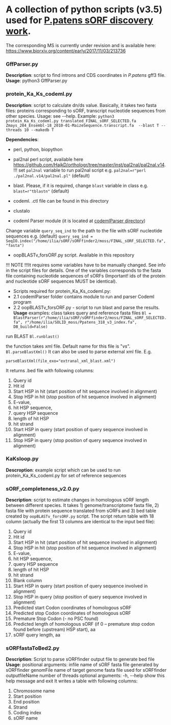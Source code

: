 # A collection of python scripts (v3.5) used for [P.patens sORF discovery work](https://www.biorxiv.org/content/early/2017/11/03/213736). 
The corresponding MS is currently under revision and is available here: https://www.biorxiv.org/content/early/2017/11/03/213736
### GffParser.py 
__Description__: script to find introns and CDS coordinates in _P.patens_ gff3 file.
__Usage__: python3 GffParser.py

### protein_Ka_Ks_codeml.py
__Description__: script to calculate dn/ds value. Basically, it takes two fasta files: proteins corresponding to sORF, transcript nucleotide sequences from other species. Usage: see  --help. Example:  `python3 protein_Ka_Ks_codeml.py translated_FINAL_sORF_SELECTED.fa Zmays_284_Ensembl-18_2010-01-MaizeSequence.transcript.fa  --blast T --threads 10 --makedb T`

__Dependencies__:

  * perl, python, biopython
  * pal2nal perl script, available here https://github.com/HajkD/orthologr/tree/master/inst/pal2nal/pal2nal.v14.
    !!! set `pal2nal` variable to run pal2nal script e.g. `pal2nal=r"perl ./pal2nal.v14/pal2nal.pl"` (default)

  * blast. Please, if it is required, change `blast` variable in class e.g.  `blast=r"tblastn"` (default)
  * codeml. .ctl file can be found in this directory
  * clustalo
  * codeml Parser module (it is located at [codemlParser directory](https://github.com/Kirovez/Scripts_sORFs_MS/tree/master/codemlParser))

   Change variable `query_seq_ind` to the path to the file with sORF nucleotide sequences
   e.g. (default) `query_seq_ind = SeqIO.index("/home/ilia/sORF/sORFfinder2/moss/FINAL_sORF_SELECTED.fa", "fasta")`

  * oopBLASTv_forsORF.py script. Available in this repository

   !!! NOTE !!!It requires some variables have to be manually changed. See info in the script files for details.  One of the variables corresponds to the fasta file containing nucleotide sequences of sORFs 
   (Important! ids of the protein and nucleotide sORF sequences MUST be identical). 	

  * Scripts required for protein_Ka_Ks_codeml.py:
   * 2.1 codemlParser folder contains module to run and parser Codeml program
   * 2.2 oopBLASTv_forsORF.py - script to run blast and parse the results.
__Usage__ 
examples:
class takes query and reference fasta files
`Bl = BlastParser(r"/home/ilia/sORF/sORFfinder2/moss/FINAL_sORF_SELECTED.fa", r"/home/ilia/SOLID_moss/Ppatens_318_v3_index.fa", DB_build=False)`

run BLAST
`Bl.runblast()`

the function takes xml file. Default name for this file is "<query file name>_vs_<hit file name>". 
`Bl.parseBlastXml()` 
It can also be used to parse external xml file. E.g. 

`parseBlastXml(file_exo="extranal_xml_blast.xml")`
 
It returns .bed file with following columns:
1. Query id
2. Hit id
3. Start HSP in hit (start position of hit sequence involved in alignment)
4. Stop HSP in hit (stop position of hit sequence involved in alignment)
5. E-value,  
6. hit HSP sequence, 
7. query HSP sequence
8. length of hit HSP
9. hit strand
10. Start HSP in query (start position of query sequence involved in alignment)
11. Stop HSP in query (stop position of query  sequence involved in alignment)

### KaKsloop.py
__Descroption__: example script which can be used to run protein_Ka_Ks_codeml.py for set of reference sequences
### sORF_completeness_v2.0.py 
__Description__: script to estimate changes in homologous sORF length between different species. It takes 1) genome/transcriptome fasta file, 2) fasta file with protein sequence
translated from sORFs and 3) bed table created by `oopBLASTv_forsORF.py` script. 
The script
return table with 18 column (actually the first 13 columns are identical to the input bed file):
1. Query id
2. Hit id
3. Start HSP in hit (start position of hit sequence involved in alignment)
4. Stop HSP in hit (stop position of hit sequence involved in alignment)
6. E-value,  
7. hit HSP sequence, 
8. query HSP sequence
9. length of hit HSP
10. hit strand
11. Blank column
12. Start HSP in query (start position of query sequence involved in alignment)
13. Stop HSP in query (stop position of query  sequence involved in alignment)
 14. Predicted start Codon coordinates of homologous sORF
 15. Predicted stop Codon coordinates of homologous sORF 
 16. Premature Stop Codon (- no PSC found)
 17. Predicted length  of homologous sORF (if 0 – premature stop codon found before (upstream) HSP start), aa
 18. sORF query length, aa
### sORFfastaToBed2.py 
__Description__: Script to parse sORFfinder output file to generate bed file
__Usage__:
positional arguments:
	  infile          name of sORF fasta file generated by sORFfinder
	  genomFile       name of target genome fasta file used for sORFfinder
	  outputfileName  number of threads
	optional arguments:
	  -h, --help      show this help message and exit
It writes a table with following columns:
1.	Chromosome name
2.	Start position
3.	End position
4.	Strand
5.	Coding index
6.	sORF name

